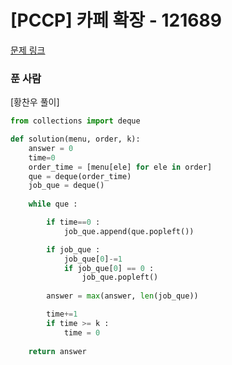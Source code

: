 # [PCCP] 카페 확장 - 121689

[문제 링크](https://school.programmers.co.kr/learn/courses/15009/lessons/121689) 

### 푼 사람
[황찬우 풀이]
```python
from collections import deque

def solution(menu, order, k):
    answer = 0
    time=0
    order_time = [menu[ele] for ele in order]
    que = deque(order_time)
    job_que = deque()
    
    while que :

        if time==0 :
            job_que.append(que.popleft())

        if job_que :
            job_que[0]-=1
            if job_que[0] == 0 :
                job_que.popleft()
                   
        answer = max(answer, len(job_que))

        time+=1
        if time >= k :
            time = 0
       
    return answer
```
